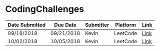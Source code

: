 # CodingChallenges

Date Submitted | Due Date     | Submitter | Platform    | Link
---------------|--------------|-----------|-------------|-----------
09/18/2018     | 09/21/2018   | Kevin     | LeetCode    | [Link](https://leetcode.com/problems/add-two-numbers/description/)
10/02/2018     | 10/05/2018   | Kevin     | LeetCode    | [Link](https://leetcode.com/problems/longest-substring-without-repeating-characters/)
